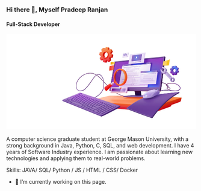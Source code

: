 ### Hi there 👋, Myself Pradeep Ranjan
#### Full-Stack Developer
![Full-Stack Developer](https://github.com/Pradeep94GMU/Pradeep94GMU/blob/main/3d-render-code-testing-functional-test-usability%20(convert.io).jpg)

A computer science graduate student at George Mason University, with a strong background in Java, Python, C, SQL, and web development. I have 4 years of Software Industry experience. I am passionate about learning new technologies and applying them to real-world problems.

Skills: JAVA/ SQL/ Python / JS / HTML / CSS/ Docker

- 🔭 I’m currently working on this page. 














